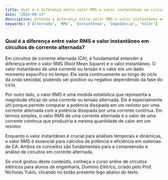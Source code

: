 ```yaml
---
title: Qual é a diferença entre valor RMS e valor instantâneo em circuitos de corrente alternada?
date: "2024-09-13"
description: Entenda a diferença entre valor RMS e valor instantâneo em circuitos de corrente alternada.
keywords: ['Alternada', 'RMS', 'Instantânea', 'Impedância', 'Valor']
---
```


### Qual é a diferença entre valor RMS e valor instantâneo em circuitos de corrente alternada?

Em circuitos de corrente alternada (CA), é fundamental entender a diferença entre o valor RMS (Root Mean Square) e o valor instantâneo. O valor instantâneo de uma corrente ou tensão é o valor em um dado momento específico no tempo. Ele varia continuamente ao longo do ciclo da onda senoidal, podendo ser positivo ou negativo dependendo da fase do ciclo.

Por outro lado, o valor RMS é uma medida estatística que representa a magnitude eficaz de uma corrente ou tensão alternada. Ele é especialmente útil porque permite comparar a potência dissipada em um resistor por uma corrente alternada com a potência dissipada por uma corrente contínua. Em termos simples, o valor RMS de uma corrente alternada é o valor de uma corrente contínua que produziria a mesma quantidade de calor em um resistor.

Enquanto o valor instantâneo é crucial para análises temporais e dinâmicas, o valor RMS é essencial para cálculos de potência e eficiência em sistemas de CA. Ambos os conceitos são fundamentais para a compreensão e análise de circuitos em corrente alternada.

Se você gostou deste conteúdo, conheça o curso online de circuitos elétricos para alunos de engenharia, Domínio Elétrico, criado pelo Prof. Nicholas Yukio, clicando no botão presente logo abaixo do texto.
